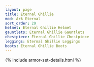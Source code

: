 ```yaml
---
layout: page
title: Eternal Ghillie
mod: Ark Eternal
sort_order: 20
helmet: Eternal Ghillie Helmet
gauntlets: Eternal Ghillie Gauntlets
chestpiece: Eternal Ghillie Chestpiece
leggings: Eternal Ghillie Leggings
boots: Eternal Ghillie Boots
---
```


{% include armor-set-details.html %}
